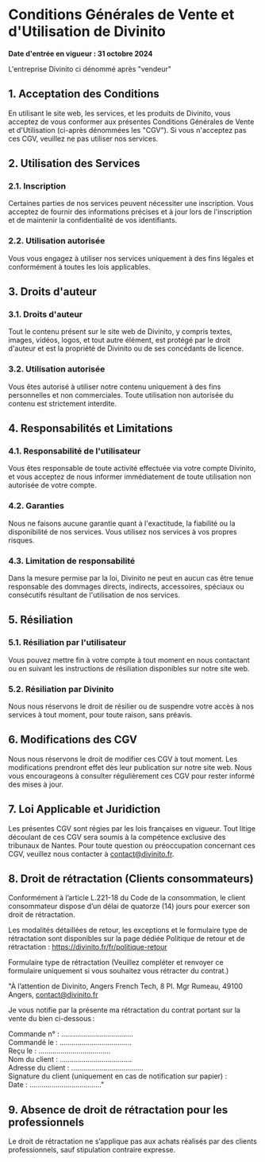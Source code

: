 # Conditions Générales de Vente et d'Utilisation de Divinito

**Date d'entrée en vigueur : 31 octobre 2024**

L'entreprise Divinito ci dénommé après "vendeur"

## 1. Acceptation des Conditions

En utilisant le site web, les services, et les produits de Divinito, vous acceptez de vous conformer aux présentes Conditions Générales de Vente et d'Utilisation (ci-après dénommées les "CGV"). Si vous n'acceptez pas ces CGV, veuillez ne pas utiliser nos services.

## 2. Utilisation des Services

### 2.1. Inscription
Certaines parties de nos services peuvent nécessiter une inscription. Vous acceptez de fournir des informations précises et à jour lors de l'inscription et de maintenir la confidentialité de vos identifiants.

### 2.2. Utilisation autorisée
Vous vous engagez à utiliser nos services uniquement à des fins légales et conformément à toutes les lois applicables.

## 3. Droits d'auteur

### 3.1. Droits d'auteur
Tout le contenu présent sur le site web de Divinito, y compris textes, images, vidéos, logos, et tout autre élément, est protégé par le droit d'auteur et est la propriété de Divinito ou de ses concédants de licence.

### 3.2. Utilisation autorisée
Vous êtes autorisé à utiliser notre contenu uniquement à des fins personnelles et non commerciales. Toute utilisation non autorisée du contenu est strictement interdite.

## 4. Responsabilités et Limitations

### 4.1. Responsabilité de l'utilisateur
Vous êtes responsable de toute activité effectuée via votre compte Divinito, et vous acceptez de nous informer immédiatement de toute utilisation non autorisée de votre compte.

### 4.2. Garanties
Nous ne faisons aucune garantie quant à l'exactitude, la fiabilité ou la disponibilité de nos services. Vous utilisez nos services à vos propres risques.

### 4.3. Limitation de responsabilité
Dans la mesure permise par la loi, Divinito ne peut en aucun cas être tenue responsable des dommages directs, indirects, accessoires, spéciaux ou consécutifs résultant de l'utilisation de nos services.

## 5. Résiliation

### 5.1. Résiliation par l'utilisateur
Vous pouvez mettre fin à votre compte à tout moment en nous contactant ou en suivant les instructions de résiliation disponibles sur notre site web.

### 5.2. Résiliation par Divinito
Nous nous réservons le droit de résilier ou de suspendre votre accès à nos services à tout moment, pour toute raison, sans préavis.

## 6. Modifications des CGV

Nous nous réservons le droit de modifier ces CGV à tout moment. Les modifications prendront effet dès leur publication sur notre site web. Nous vous encourageons à consulter régulièrement ces CGV pour rester informé des mises à jour.

## 7. Loi Applicable et Juridiction

Les présentes CGV sont régies par les lois françaises en vigueur. Tout litige découlant de ces CGV sera soumis à la compétence exclusive des tribunaux de Nantes. Pour toute question ou préoccupation concernant ces CGV, veuillez nous contacter à contact@divinito.fr.

## 8. Droit de rétractation (Clients consommateurs)
Conformément à l’article L.221-18 du Code de la consommation, le client consommateur dispose d’un délai de quatorze (14) jours pour exercer son droit de rétractation.

Les modalités détaillées de retour, les exceptions et le formulaire type de rétractation sont disponibles sur la page dédiée Politique de retour et de rétractation : https://divinito.fr/fr/politique-retour

Formulaire type de rétractation
(Veuillez compléter et renvoyer ce formulaire uniquement si vous souhaitez vous rétracter du contrat.)

"À l’attention de Divinito, Angers French Tech, 8 Pl. Mgr Rumeau, 49100 Angers, contact@divinito.fr

Je vous notifie par la présente ma rétractation du contrat portant sur la vente du bien ci-dessous :

Commande n° : ………………………………<br>
Commandé le : ………………………………<br>
Reçu le : ………………………………<br>
Nom du client : ………………………………<br>
Adresse du client : ………………………………<br>
Signature du client (uniquement en cas de notification sur papier) :  <br>
Date : ………………………………"  

## 9. Absence de droit de rétractation pour les professionnels
Le droit de rétractation ne s’applique pas aux achats réalisés par des clients professionnels, sauf stipulation contraire expresse.

